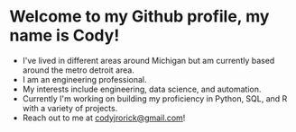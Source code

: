 # Welcome to my Github profile, my name is Cody! 
- I've lived in different areas around Michigan but am currently based around the metro detroit area.  
- I am an engineering professional.
- My interests include engineering, data science, and automation.
- Currently I'm working on building my proficiency in Python, SQL, and R with a variety of projects.
- Reach out to me at codyjrorick@gmail.com! 
